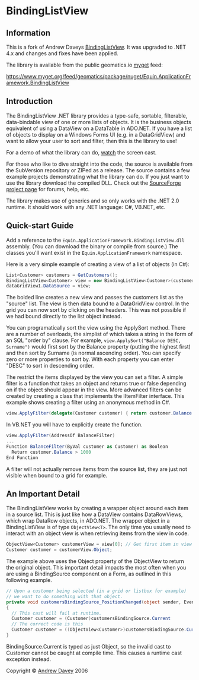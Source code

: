 # BindingListView

## Information

This is a fork of Andrew Daveys [BindingListView](http://blw.sourceforge.net). It was upgraded to .NET 4.x and changes and fixes have been applied. 

The library is available from the public geomatics.io [myget](http://www.myget.org) feed:

https://www.myget.org/feed/geomatics/package/nuget/Equin.ApplicationFramework.BindingListView

## Introduction

The BindingListView .NET library provides a type-safe, sortable, filterable, data-bindable view of one or more lists of objects. It is the business objects equivalent of using a DataView on a DataTable in ADO.NET. If you have a list of objects to display on a Windows Forms UI (e.g. in a DataGridView) and want to allow your user to sort and filter, then this is the library to use!

For a demo of what the library can do, [watch](http://blw.sourceforge.net/demo.html) the screen cast.

For those who like to dive straight into the code, the source is available from the SubVersion repository or ZIPed as a release. The source contains a few example projects demonstrating what the library can do.
If you just want to use the library download the compiled DLL.
Check out the [SourceForge project page](http://www.sf.net/projects/blw) for forums, help, etc.

The library makes use of generics and so only works with the .NET 2.0 runtime. It should work with any .NET language: C#, VB.NET, etc.

## Quick-start Guide

Add a reference to the `Equin.ApplicationFramework.BindingListView.dll` assembly. (You can download the binary or compile from source.) The classes you'll want exist in the `Equin.ApplicationFramework` namespace.

Here is a very simple example of creating a view of a list of objects (in C#):

```C#
List<Customer> customers = GetCustomers();
BindingListView<Customer> view = new BindingListView<Customer>(customers);
dataGridView1.DataSource = view;
```
The bolded line creates a new view and passes the customers list as the "source" list. The view is then data bound to a DataGridView control. In the grid you can now sort by clicking on the headers. This was not possible if we had bound directly to the list object instead.

You can programatically sort the view using the ApplySort method. There are a number of overloads, the simplist of which takes a string in the form of an SQL "order by" clause. For example, `view.ApplySort("Balance DESC, Surname")` would first sort by the Balance property (putting the highest first) and then sort by Surname (is normal ascending order). You can specify zero or more properties to sort by. With each property you can enter "DESC" to sort in descending order.

The restrict the items displayed by the view you can set a filter. A simple filter is a function that takes an object and returns true or false depending on if the object should appear in the view. More advanced filters can be created by creating a class that implements the IItemFilter<T> interface.
This example shows creating a filter using an anonymous method in C#.
```C#
view.ApplyFilter(delegate(Customer customer) { return customer.Balance > 1000; });
```
In VB.NET you will have to explicitly create the function.
```C#
view.ApplyFilter(AddressOf BalanceFilter)
...
Function BalanceFilter(ByVal customer as Customer) as Boolean
  Return customer.Balance > 1000
End Function
```
A filter will not actually remove items from the source list, they are just not visible when bound to a grid for example.

## An Important Detail

The BindingListView works by creating a wrapper object around each item in a source list. This is just like how a DataView contains DataRowViews, which wrap DataRow objects, in ADO.NET. The wrapper object in a BindingListView is of type `ObjectView<T>`. The only time you usually need to interact with an object view is when retrieving items from the view in code.
```C#
ObjectView<Customer> customerView = view[0]; // Get first item in view
Customer customer = customerView.Object;
```
The example above uses the Object property of the ObjectView to return the original object.
This important detail impacts the most often when you are using a BindingSource component on a Form, as outlined in this following example.
```C#
// Upon a customer being selected (in a grid or listbox for example)
// we want to do something with that object.
private void customersBindingSource_PositionChanged(object sender, EventArgs e)
{
  // This cast will fail at runtime.
  Customer customer = (Customer)customersBindingSource.Current
  // The correct code is this
  Customer customer = ((ObjectView<Customer>)customersBindingSource.Current).Object
}
```
BindingSource.Current is typed as just Object, so the invalid cast to Customer cannot be caught at compile time. This causes a runtime cast exception instead.

Copyright © [Andrew Davey](http://blogs.warwick.ac.uk/andrewdavey) 2006
